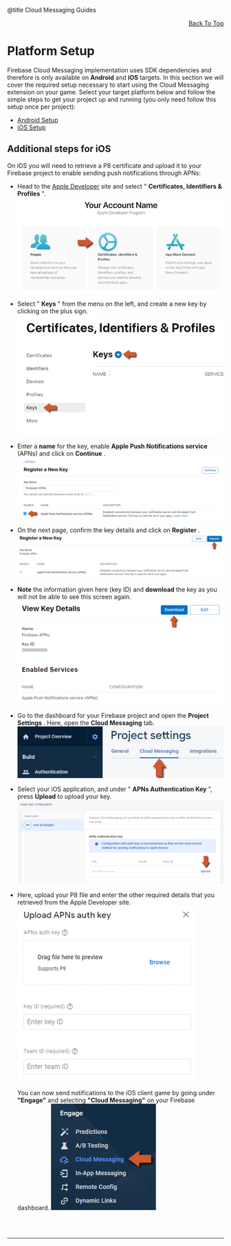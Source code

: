 @title Cloud Messaging Guides

<a id="top"></a>
<!-- Page HTML do not touch -->
<a /><p align="right">[Back To Top](#top)</p>

# <a name="Platform_Setup">Platform Setup

  Firebase Cloud Messaging implementation uses SDK dependencies and therefore is only available on **Android** and **iOS** targets. In this section we will cover the required setup necessary to start using the Cloud Messaging extension on your game.
  Select your target platform below and follow the simple steps to get your project up and running (you only need follow this setup once per project):

* [Android Setup](Platform-Setup#Android_Setup)
* [iOS Setup](Platform-Setup#iOS Setup)

## Additional steps for iOS

  On iOS you will need to retrieve a P8 certificate and upload it to your Firebase project to enable sending push notifications through APNs:

* Head to the [Apple Developer](https://developer.apple.com/account) site and select &quot; **Certificates, Identifiers &amp; Profiles** &quot;.<br>
      ![](assets/iOS_setup_1.png)

* Select &quot; **Keys** &quot; from the menu on the left, and create a new key by clicking on the plus sign.<br>
      ![](assets/iOS_setup_2.png)

* Enter a **name** for the key, enable **Apple Push Notifications service** (APNs) and click on **Continue** .<br>
      ![](assets/iOS_setup_3.png)

* On the next page, confirm the key details and click on **Register** .<br>
      ![](assets/iOS_setup_4.png)

* **Note** the information given here (key ID) and **download** the key as you will not be able to see this screen again.<br>
      ![](assets/iOS_setup_5.png)

* Go to the dashboard for your Firebase project and open the **Project Settings** . Here, open the **Cloud Messaging** tab.<br>
      ![](assets/iOS_setup_5B.png)

* Select your iOS application, and under &quot; **APNs Authentication Key** &quot;, press **Upload** to upload your key.<br>
      ![](assets/iOS_setup_6.png)

* Here, upload your P8 file and enter the other required details that you retrieved from the Apple Developer site.<br>
      ![](assets/iOS_setup_7.png)

  You can now send notifications to the iOS client game by going under **&quot;Engage&quot;** and selecting **&quot;Cloud Messaging&quot;** on your Firebase dashboard.
  ![](assets/iOS_setup_8.png)


<br><br>

---